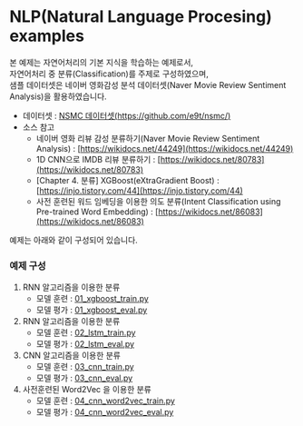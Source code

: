 # NLP(Natural Language Procesing) examples

본 예제는 자연어처리의 기본 지식을 학습하는 예제로서,    
자연어처리 중 분류(Classification)를 주제로 구성하였으며,    
샘플 데이터셋은 네이버 영화감성 분석 데이터셋(Naver Movie Review Sentiment Analysis)을 활용하였습니다.   

- 데이터셋 : [NSMC 데이터셋(https://github.com/e9t/nsmc/)](https://github.com/e9t/nsmc/)
- 소스 참고 
    - 네이버 영화 리뷰 감성 분류하기(Naver Movie Review Sentiment Analysis) : [https://wikidocs.net/44249](https://wikidocs.net/44249) <br>
    - 1D CNN으로 IMDB 리뷰 분류하기 : [https://wikidocs.net/80783](https://wikidocs.net/80783) <br>
    - [Chapter 4. 분류] XGBoost(eXtraGradient Boost) : [https://injo.tistory.com/44](https://injo.tistory.com/44) <br>
    - 사전 훈련된 워드 임베딩을 이용한 의도 분류(Intent Classification using Pre-trained Word Embedding) : [https://wikidocs.net/86083](https://wikidocs.net/86083) <br>

예제는 아래와 같이 구성되어 있습니다.

### 예제 구성
1. RNN 알고리즘을 이용한 분류 
    - 모델 훈련 : [01_xgboost_train.py](https://github.com/rightlit/nlp/blob/main/examples/01_xgboost_train.py)
    - 모델 평가 : [01_xgboost_eval.py](https://github.com/rightlit/nlp/blob/main/examples/01_xgboost_eval.py)
2. RNN 알고리즘을 이용한 분류 
    - 모델 훈련 : [02_lstm_train.py](https://github.com/rightlit/nlp/blob/main/examples/02_lstm_train.py)
    - 모델 평가 : [02_lstm_eval.py](https://github.com/rightlit/nlp/blob/main/examples/02_lstm_eval.py)
3. CNN 알고리즘을 이용한 분류 
    - 모델 훈련 : [03_cnn_train.py](https://github.com/rightlit/nlp/blob/main/examples/03_cnn_train.py)
    - 모델 평가 : [03_cnn_eval.py](https://github.com/rightlit/nlp/blob/main/examples/03_cnn_eval.py)
4. 사전훈련된 Word2Vec 을 이용한 분류
    - 모델 훈련 : [04_cnn_word2vec_train.py](https://github.com/rightlit/nlp/blob/main/examples/03_cnn_word2vec_train.py)
    - 모델 평가 : [04_cnn_word2vec_eval.py](https://github.com/rightlit/nlp/blob/main/examples/03_cnn_word2vec_eval.py)


